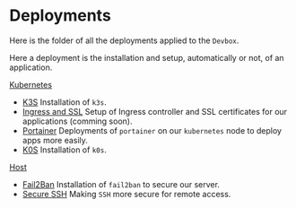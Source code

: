 # Deployments

Here is the folder of all the deployments applied to the `Devbox`.

Here a deployment is the installation and setup, automatically or not, of an application.

[Kubernetes](kubernetes/)
- [K3S](kubernetes/k3s/README.md) Installation of `k3s`.
- [Ingress and SSL](kubernetes/) Setup of Ingress controller and SSL certificates for our applications (comming soon).
- [Portainer](kubernetes/portainer/README.md) Deployments of `portainer` on our `kubernetes` node to deploy apps more easily.
- [K0S](Deployments/kubernetes/k0s/README.md) Installation of `k0s`.

[Host](host/)
- [Fail2Ban](host/fail2ban/README.md) Installation of `fail2ban` to secure our server.
- [Secure SSH](host/secure_ssh/README.md) Making `SSH` more secure for remote access.